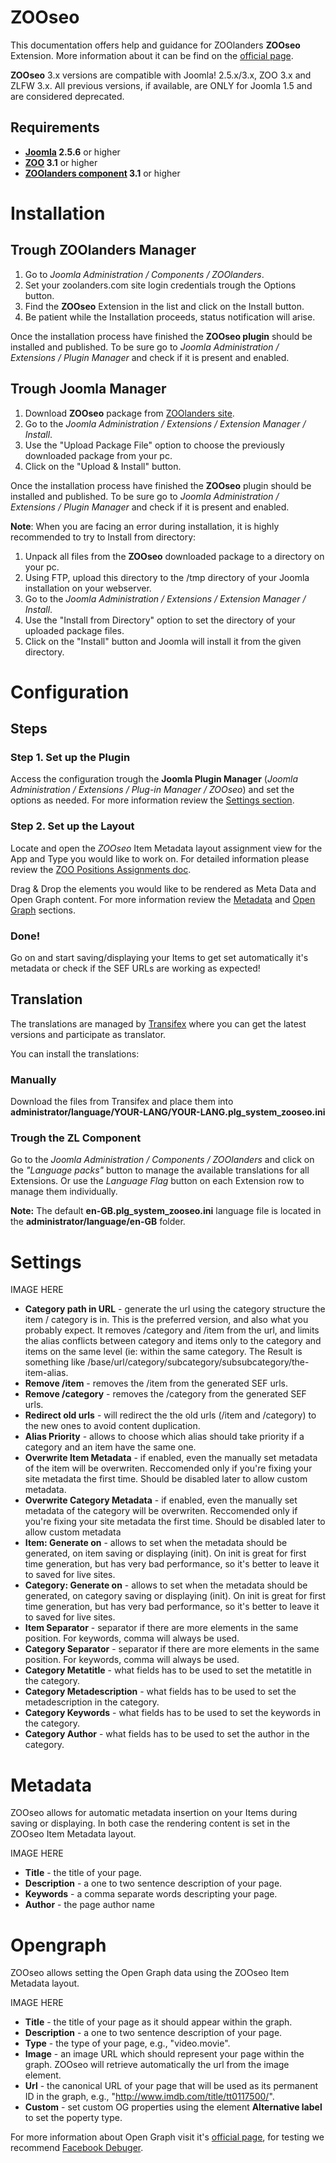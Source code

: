 ZOOseo
======

This documentation offers help and guidance for ZOOlanders **ZOOseo** Extension. More information about it can be find on the [official page](https://www.zoolanders.com/extensions/zooseo).

**ZOOseo** 3.x versions are compatible with Joomla! 2.5.x/3.x, ZOO 3.x and ZLFW 3.x. All previous versions, if available, are ONLY for Joomla 1.5 and are considered deprecated.

Requirements
------------

* **[Joomla](http://www.joomla.org) 2.5.6** or higher
* **[ZOO](http://www.yootheme.com/zoo) 3.1** or higher
* **[ZOOlanders component](https://www.zoolanders.com/extensions/zoolanders) 3.1** or higher

Installation
============

Trough ZOOlanders Manager
-------------------------

1. Go to *Joomla Administration / Components / ZOOlanders*.
2. Set your zoolanders.com site login credentials trough the Options button.
3. Find the **ZOOseo** Extension in the list and click on the Install button.
4. Be patient while the Installation proceeds, status notification will arise.

Once the installation process have finished the **ZOOseo plugin** should be installed and published. To be sure go to *Joomla Administration / Extensions / Plugin Manager* and check if it is present and enabled.

Trough Joomla Manager
----------------------

1. Download **ZOOseo** package from [ZOOlanders site](https://www.zoolanders.com/extensions/zooseo).
2. Go to the *Joomla Administration / Extensions / Extension Manager / Install*.
3. Use the "Upload Package File" option to choose the previously downloaded package from your pc.
4. Click on the "Upload & Install" button.

Once the installation process have finished the **ZOOseo** plugin should be installed and published. To be sure go to *Joomla Administration / Extensions / Plugin Manager* and check if it is present and enabled.

**Note**: When you are facing an error during installation, it is highly recommended to try to Install from directory:

1. Unpack all files from the **ZOOseo** downloaded package to a directory on your pc.
2. Using FTP, upload this directory to the /tmp directory of your Joomla installation on your webserver.
3. Go to the *Joomla Administration / Extensions / Extension Manager / Install*.
4. Use the "Install from Directory" option to set the directory of your uploaded package files.
5. Click on the "Install" button and Joomla will install it from the given directory.

Configuration
=============

Steps
-----

### Step 1. Set up the Plugin

Access the configuration trough the **Joomla Plugin Manager** (*Joomla Administration / Extensions / Plug-in Manager / ZOOseo*) and set the options as needed. For more information review the [Settings section](#settings).

### Step 2. Set up the Layout

Locate and open the *ZOOseo* Item Metadata layout assignment view for the App and Type you would like to work on. For detailed information please review the [ZOO Positions Assignments doc](http://www.yootheme.com/zoo/documentation/advanced/assign-elements-to-layout-positions).

Drag & Drop the elements you would like to be rendered as Meta Data and Open Graph content. For more information review the [Metadata](#metadata) and [Open Graph](#opengraph) sections.

### Done!

Go on and start saving/displaying your Items to get set automatically it's metadata or check if the SEF URLs are working as expected!

Translation
-----------

The translations are managed by [Transifex](https://www.transifex.com/projects/p/zoolanders/) where you can get the latest versions and participate as translator.

You can install the translations:

### Manually

Download the files from Transifex and place them into **administrator/language/YOUR-LANG/YOUR-LANG.plg_system_zooseo.ini**

### Trough the ZL Component

Go to the *Joomla Administration / Components / ZOOlanders* and click on the *"Language packs"* button to manage the available translations for all Extensions. Or use the *Language Flag* button on each Extension row to manage them individually.

**Note:** The default **en-GB.plg_system_zooseo.ini** language file is located in the **administrator/language/en-GB** folder.

Settings
========

IMAGE HERE

* **Category path in URL** - generate the url using the category structure the item / category is in. This is the preferred version, and also what you probably expect. It removes /category and /item from the url, and limits the alias conflicts between category and items only to the category and items on the same level (ie: within the same category. The Result is something like /base/url/category/subcategory/subsubcategory/the-item-alias.
* **Remove /item** - removes the /item from the generated SEF urls.
* **Remove /category** - removes the /category from the generated SEF urls.
* **Redirect old urls** - will redirect the the old urls (/item and /category) to the new ones to avoid content duplication.
* **Alias Priority** - allows to choose which alias should take priority if a category and an item have the same one.
* **Overwrite Item Metadata** - if enabled, even the manually set metadata of the item will be overwriten. Reccomended only if you're fixing your site metadata the first time. Should be disabled later to allow custom metadata.
* **Overwrite Category Metadata** - if enabled, even the manually set metadata of the category will be overwriten. Reccomended only if you're fixing your site metadata the first time. Should be disabled later to allow custom metadata
* **Item: Generate on** - allows to set when the metadata should be generated, on item saving or displaying (init). On init is great for first time generation, but has very bad performance, so it's better to leave it to saved for live sites.
* **Category: Generate on** - allows to set when the metadata should be generated, on category saving or displaying (init). On init is great for first time generation, but has very bad performance, so it's better to leave it to saved for live sites.
* **Item Separator** - separator if there are more elements in the same position. For keywords, comma will always be used.
* **Category Separator** - separator if there are more elements in the same position. For keywords, comma will always be used.
* **Category Metatitle** - what fields has to be used to set the metatitle in the category.
* **Category Metadescription** - what fields has to be used to set the metadescription in the category.
* **Category Keywords** - what fields has to be used to set the keywords in the category.
* **Category Author** - what fields has to be used to set the author in the category.

Metadata
========

ZOOseo allows for automatic metadata insertion on your Items during saving or displaying. In both case the rendering content is set in the ZOOseo Item Metadata layout.

IMAGE HERE

* **Title** - the title of your page.
* **Description** - a one to two sentence description of your page.
* **Keywords** - a comma separate words descripting your page.
* **Author** - the page author name

Opengraph
=========

ZOOseo allows setting the Open Graph data using the ZOOseo Item Metadata layout.

IMAGE HERE

* **Title** - the title of your page as it should appear within the graph.
* **Description** - a one to two sentence description of your page.
* **Type** - the type of your page, e.g., "video.movie".
* **Image** - an image URL which should represent your page within the graph. ZOOseo will retrieve automatically the url from the image element.
* **Url** - the canonical URL of your page that will be used as its permanent ID in the graph, e.g., "http://www.imdb.com/title/tt0117500/".
* **Custom** - set custom OG properties using the element **Alternative label** to set the poperty type.

For more information about Open Graph visit it's [official page](http://ogp.me/), for testing we recommend [Facebook Debuger](https://www.facebook.com/login.php?next=https%3A%2F%2Fdevelopers.facebook.com%2Ftools%2Fdebug%2F).
